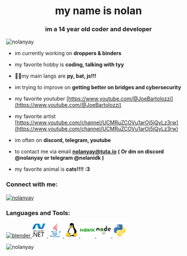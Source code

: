 <h1 align="center">my name is nolan</h1>
<h3 align="center">im a 14 year old coder and developer</h3>

<p align="left"> <img src="https://komarev.com/ghpvc/?username=nolanyay&label=Profile%20views&color=0e75b6&style=flat" alt="nolanyay" /> </p>

- im currently working on **droppers & binders**

- my favorite hobby is **coding, talking with tyy**

- 🐱‍💻my main langs are **py, bat, js!!!**

- im trying to improve on **getting better on bridges and cybersecurity**

- my favorite youtuber [https://www.youtube.com/@JoeBartolozzi](https://www.youtube.com/@JoeBartolozzi)

- my favorite artist [https://www.youtube.com/channel/UCMRuZCOVu1arOj5jQyLz3rw](https://www.youtube.com/channel/UCMRuZCOVu1arOj5jQyLz3rw)

- im often on **discord, telegram, youtube**

- to contact me via email **nolanyay@tuta.io ( Or dm on discord @nolanyay or telegram @nolanidk )**

- my favorite animal is **cats!!!! :3**

<h3 align="left">Connect with me:</h3>
<p align="left">
<a href="https://discord.gg/nolanyay" target="blank"><img align="center" src="https://raw.githubusercontent.com/rahuldkjain/github-profile-readme-generator/master/src/images/icons/Social/discord.svg" alt="nolanyay" height="30" width="40" /></a>
</p>

<h3 align="left">Languages and Tools:</h3>
<p align="left"> <a href="https://www.blender.org/" target="_blank" rel="noreferrer"> <img src="https://download.blender.org/branding/community/blender_community_badge_white.svg" alt="blender" width="40" height="40"/> </a> <a href="https://dotnet.microsoft.com/" target="_blank" rel="noreferrer"> <img src="https://raw.githubusercontent.com/devicons/devicon/master/icons/dot-net/dot-net-original-wordmark.svg" alt="dotnet" width="40" height="40"/> </a> <a href="https://www.java.com" target="_blank" rel="noreferrer"> <img src="https://raw.githubusercontent.com/devicons/devicon/master/icons/java/java-original.svg" alt="java" width="40" height="40"/> </a> <a href="https://www.linux.org/" target="_blank" rel="noreferrer"> <img src="https://raw.githubusercontent.com/devicons/devicon/master/icons/linux/linux-original.svg" alt="linux" width="40" height="40"/> </a> <a href="https://www.nginx.com" target="_blank" rel="noreferrer"> <img src="https://raw.githubusercontent.com/devicons/devicon/master/icons/nginx/nginx-original.svg" alt="nginx" width="40" height="40"/> </a> <a href="https://nodejs.org" target="_blank" rel="noreferrer"> <img src="https://raw.githubusercontent.com/devicons/devicon/master/icons/nodejs/nodejs-original-wordmark.svg" alt="nodejs" width="40" height="40"/> </a> <a href="https://www.python.org" target="_blank" rel="noreferrer"> <img src="https://raw.githubusercontent.com/devicons/devicon/master/icons/python/python-original.svg" alt="python" width="40" height="40"/> </a> </p>

<p><img align="left" src="https://github-readme-stats.vercel.app/api/top-langs?username=nolanyay&show_icons=true&locale=en&layout=compact" alt="nolanyay" /></p>





